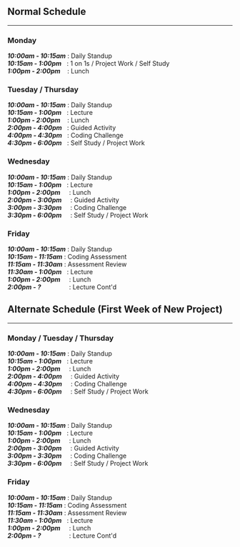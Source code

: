 ## Normal Schedule
---
### Monday
<em><strong>10:00am - 10:15am</strong></em> : Daily Standup
<br>
<em><strong>10:15am - 1:00pm</strong></em> &nbsp; : 1 on 1s / Project Work / Self Study
<br>
<em><strong>1:00pm - 2:00pm</strong></em> &nbsp;&nbsp;&nbsp;: Lunch

### Tuesday / Thursday
<em><strong>10:00am - 10:15am</strong></em> : Daily Standup
<br>
<em><strong>10:15am - 1:00pm</strong></em> &nbsp; : Lecture
<br>
<em><strong>1:00pm - 2:00pm</strong></em> &nbsp;&nbsp;&nbsp;: Lunch
<br>
<em><strong>2:00pm - 4:00pm</strong></em> &nbsp;&nbsp;: Guided Activity
<br>
<em><strong>4:00pm - 4:30pm</strong></em> &nbsp;&nbsp;: Coding Challenge
<br>
<em><strong>4:30pm - 6:00pm</strong></em> &nbsp;&nbsp;: Self Study / Project Work

### Wednesday
<em><strong>10:00am - 10:15am</strong></em> : Daily Standup
<br>
<em><strong>10:15am - 1:00pm</strong></em> &nbsp; : Lecture
<br>
<em><strong>1:00pm - 2:00pm</strong></em> &nbsp;&nbsp;&nbsp; : Lunch
<br>
<em><strong>2:00pm - 3:00pm</strong></em> &nbsp;&nbsp;&nbsp; : Guided Activity
<br>
<em><strong>3:00pm - 3:30pm</strong></em> &nbsp;&nbsp;&nbsp; : Coding Challenge
<br>
<em><strong>3:30pm - 6:00pm</strong></em> &nbsp;&nbsp;&nbsp; : Self Study / Project Work

### Friday
<em><strong>10:00am - 10:15am</strong></em> : Daily Standup
<br>
<em><strong>10:15am - 11:15am</strong></em> : Coding Assessment
<br>
<em><strong>11:15am - 11:30am</strong></em> : Assessment Review
<br>
<em><strong>11:30am - 1:00pm</strong></em> &nbsp; : Lecture
<br>
<em><strong>1:00pm - 2:00pm</strong></em> &nbsp;&nbsp;&nbsp; : Lunch
<br>
<em><strong>2:00pm - ?</strong></em> &nbsp;&nbsp;&nbsp;&nbsp;&nbsp;&nbsp;&nbsp;&nbsp;&nbsp;&nbsp;&nbsp;&nbsp;&nbsp;&nbsp; : Lecture Cont'd
<br>

## Alternate Schedule (First Week of New Project)
---
### Monday / Tuesday / Thursday
<em><strong>10:00am - 10:15am</strong></em> : Daily Standup
<br>
<em><strong>10:15am - 1:00pm</strong></em> &nbsp; : Lecture
<br>
<em><strong>1:00pm - 2:00pm</strong></em> &nbsp;&nbsp;&nbsp; : Lunch
<br>
<em><strong>2:00pm - 4:00pm</strong></em> &nbsp;&nbsp;&nbsp; : Guided Activity
<br>
<em><strong>4:00pm - 4:30pm</strong></em> &nbsp;&nbsp;&nbsp; : Coding Challenge
<br>
<em><strong>4:30pm - 6:00pm</strong></em> &nbsp;&nbsp;&nbsp; : Self Study / Project Work

### Wednesday
<em><strong>10:00am - 10:15am</strong></em> : Daily Standup
<br>
<em><strong>10:15am - 1:00pm</strong></em> &nbsp; : Lecture
<br>
<em><strong>1:00pm - 2:00pm</strong></em> &nbsp;&nbsp;&nbsp; : Lunch
<br>
<em><strong>2:00pm - 3:00pm</strong></em> &nbsp;&nbsp;&nbsp; : Guided Activity
<br>
<em><strong>3:00pm - 3:30pm</strong></em> &nbsp;&nbsp;&nbsp; : Coding Challenge
<br>
<em><strong>3:30pm - 6:00pm</strong></em> &nbsp;&nbsp;&nbsp; : Self Study / Project Work

### Friday
<em><strong>10:00am - 10:15am</strong></em> : Daily Standup
<br>
<em><strong>10:15am - 11:15am</strong></em> : Coding Assessment
<br>
<em><strong>11:15am - 11:30am</strong></em> : Assessment Review
<br>
<em><strong>11:30am - 1:00pm</strong></em> &nbsp; : Lecture
<br>
<em><strong>1:00pm - 2:00pm</strong></em> &nbsp;&nbsp;&nbsp; : Lunch
<br>
<em><strong>2:00pm - ?</strong></em> &nbsp;&nbsp;&nbsp;&nbsp;&nbsp;&nbsp;&nbsp;&nbsp;&nbsp;&nbsp;&nbsp;&nbsp;&nbsp;&nbsp; : Lecture Cont'd
<br>
